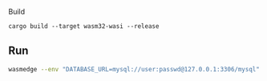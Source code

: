 
Build
```
cargo build --target wasm32-wasi --release
```

## Run

```bash
wasmedge --env "DATABASE_URL=mysql://user:passwd@127.0.0.1:3306/mysql" order_demo_service.wasm
```
